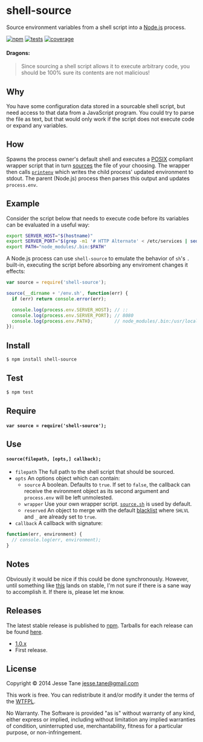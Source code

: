 # shell-source
Source environment variables from a shell script into a [Node.js](http://nodejs.org/) process.

[![npm](http://img.shields.io/npm/v/shell-source.svg?style=flat-square)](http://www.npmjs.org/shell-source)
[![tests](https://img.shields.io/travis/jessetane/shell-source.svg?style=flat-square&branch=master)](https://travis-ci.org/jessetane/shell-source)
[![coverage](https://img.shields.io/coveralls/jessetane/shell-source.svg?style=flat-square&branch=master)](https://coveralls.io/r/jessetane/shell-source)

#### Dragons:
> Since sourcing a shell script allows it to execute arbitrary code, you should be 100% sure its contents are not malicious!

## Why
You have some configuration data stored in a sourcable shell script, but need access to that data from a JavaScript program. You could try to parse the file as text, but that would only work if the script does not execute code or expand any variables.

## How
Spawns the process owner's default shell and executes a [POSIX](http://pubs.opengroup.org/onlinepubs/9699919799/utilities/V3_chap02.html#dot) compliant wrapper script that in turn [sources](http://www.tldp.org/HOWTO/Bash-Prompt-HOWTO/x237.html) the file of your choosing. The wrapper then calls [`printenv`](http://www.tldp.org/LDP/Bash-Beginners-Guide/html/sect_03_02.html) which writes the child process' updated environment to stdout. The parent (Node.js) process then parses this output and updates `process.env`.

## Example
Consider the script below that needs to execute code before its variables can be evaluated in a useful way:
```bash
export SERVER_HOST="$(hostname)"
export SERVER_PORT="$(grep -m1 '# HTTP Alternate' < /etc/services | sed 's/[^0-9]*\(.*\)\/.*/\1/')"
export PATH="node_modules/.bin:$PATH"
```

A Node.js process can use `shell-source` to emulate the behavior of `sh`'s `.` built-in, executing the script before absorbing any enviroment changes it effects:
```javascript
var source = require('shell-source');

source(__dirname + '/env.sh', function(err) {
  if (err) return console.error(err);

  console.log(process.env.SERVER_HOST); // ::
  console.log(process.env.SERVER_PORT); // 8080
  console.log(process.env.PATH);        // node_modules/.bin:/usr/local/bin
});
```

## Install
```bash
$ npm install shell-source
```

## Test
```bash
$ npm test
```

## Require
#### `var source = require('shell-source');`

## Use
#### `source(filepath, [opts,] callback);`
* `filepath` The full path to the shell script that should be sourced.
* `opts` An options object which can contain:
  * `source` A boolean. Defaults to `true`. If set to `false`, the callback can receive the evironment object as its second argument and `process.env` will be left unmolested.  
  * `wrapper` Use your own wrapper script. [`source.sh`](https://github.com/jessetane/shell-source/blob/master/source.sh) is used by default.
  * `reserved` An object to merge with the default [blacklist](https://github.com/jessetane/shell-source/blob/master/index.js#L5) where `SHLVL` and `_` are already set to `true`.
* `callback` A callback with signature:
```javascript
function(err, environment) {
  // console.log(err, environment);
}
```

## Notes
Obviously it would be nice if this could be done synchronously. However, until something like [this](http://strongloop.com/strongblog/whats-new-in-node-js-v0-12-execsync-a-synchronous-api-for-child-processes) lands on stable, I'm not sure if there is a sane way to accomplish it. If there is, please let me know.

## Releases
The latest stable release is published to [npm](https://www.npmjs.org/package/shell-source). Tarballs for each release can be found [here](https://github.com/jessetane/shell-source/releases).
* [1.0.x](https://github.com/jessetane/shell-source/releases/tag/1.0.1)
 * First release.

## License
Copyright © 2014 Jesse Tane <jesse.tane@gmail.com>

This work is free. You can redistribute it and/or modify it under the
terms of the [WTFPL](http://www.wtfpl.net/txt/copying).

No Warranty. The Software is provided "as is" without warranty of any kind, either express or implied, including without limitation any implied warranties of condition, uninterrupted use, merchantability, fitness for a particular purpose, or non-infringement.
